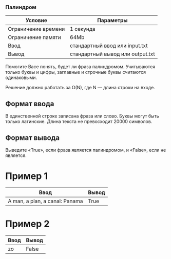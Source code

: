 ### Палиндром

| Условие             | Параметры                        |
| ------------------- | -------------------------------- |
| Ограничение времени | 1 секунда                        |
| Ограничение памяти  | 64Mb                             |
| Ввод                | стандартный ввод или input.txt   |
| Вывод               | стандартный вывод или output.txt |

Помогите Васе понять, будет ли фраза палиндромом‎. Учитываются только буквы и цифры, заглавные и строчные буквы считаются одинаковыми.

Решение должно работать за O(N), где N — длина строки на входе.

## Формат ввода

В единственной строке записана фраза или слово. Буквы могут быть только латинские. Длина текста не превосходит 20000 символов.

## Формат вывода

Выведите «True», если фраза является палиндромом, и «False», если не является.

# Пример 1

| Ввод                           | Вывод |
| ------------------------------ | ----- |
| A man, a plan, a canal: Panama | True  |

# Пример 2

| Ввод | Вывод |
| ---- | ----- |
| zo   | False |
